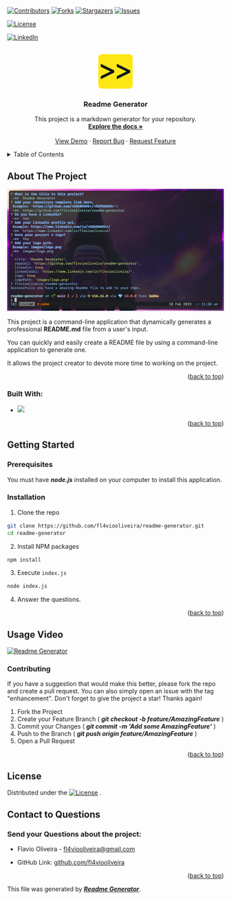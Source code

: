 
  <a name="readme-top"></a>

  <!-- PROJECT SHIELDS -->
  [![Contributors][contributors-shield]][contributors-url]
  [![Forks][forks-shield]][forks-url]
  [![Stargazers][stars-shield]][stars-url]
  [![Issues][issues-shield]][issues-url]
  
  [![License][license-shield]][license-url]
  
  
  [![LinkedIn][linkedin-shield]][linkedin-url]

  [linkedin-shield]: https://img.shields.io/badge/-LinkedIn-black.svg?style=for-the-badge&logo=linkedin&colorB=555
  [linkedin-url]: https://www.linkedin.com/in/fl4viooliveira/
  

  <!-- PROJECT LOGO -->
  <br />
  <div align="center">
  
  <a href=https://github.com/fl4viooliveira/readme-generator>
    <img src=images/logo.png alt="Logo" width="80" height="80">
  </a>
  

  <h3 align="center">Readme Generator</h3>
    <p align="center">
      This project is a markdown generator for your repository.
      <br />
      <a href=https://github.com/fl4viooliveira/readme-generator><strong>Explore the docs »</strong></a>
      <br />
      <br />
      <a href="https://github.com/fl4viooliveira/readme-generator">View Demo</a>
      ·
      <a href="https://github.com/fl4viooliveira/readme-generator/issues">Report Bug</a>
      ·
      <a href="https://github.com/fl4viooliveira/readme-generator/issues">Request Feature</a>
    </p>
  </div>

  <!-- TABLE OF CONTENTS -->
  <details>
    <summary>Table of Contents</summary>
    <ol>
      <li>
        <a href="#about-the-project">About The Project</a>
        <ul>
          <li><a href="#built-with">Built With</a></li>
        </ul>
      </li>
      <li>
        <a href="#getting-started">Getting Started</a>
        <ul>
          <li><a href="#prerequisites">Prerequisites</a></li>
          <li><a href="#installation">Installation</a></li>
        </ul>
      </li>
      <li><a href="#usage">Usage</a></li>
      <li><a href="#contributing">Contributing</a></li>
      <li><a href="#license">License</a></li>
      <li><a href="#contact">Contact</a></li>
    </ol>
  </details>

  <!-- ABOUT THE PROJECT -->
  ## About The Project

  
  [![Product Name Screen Shot][product-screenshot]](https://github.com/fl4viooliveira/readme-generator)

  [product-screenshot]: images/screen.png 
  

  This project is a command-line application that dynamically generates a professional **README.md** file from a user's input.

You can quickly and easily create a README file by using a command-line application to generate one. 

It allows the project creator to devote more time to working on the project.



  <p align="right">(<a href="#readme-top">back to top</a>)</p>

  ### Built With:
  - <img src="https://img.shields.io/badge/JavaScript-563D7C?style=for-the-badge&logo=JavaScript&logoColor=white"> 
 

  <p align="right">(<a href="#readme-top">back to top</a>)</p>

  <!-- GETTING STARTED -->
  ## Getting Started
  
  ### Prerequisites 

  You must have ***node.js*** installed on your computer to install this application.


  

  
  ### Installation 

  1. Clone the repo
``` sh
git clone https://github.com/fl4viooliveira/readme-generator.git
cd readme-generator
```

2. Install NPM packages
``` sh
npm install
```

3. Execute `index.js`
``` sh
node index.js
```

4. Answer the questions.

  
  
  <p align="right">(<a href="#readme-top">back to top</a>)</p>

  <!-- USAGE EXAMPLES -->
  
  ## Usage Video

  [![Readme Generator](https://i.ytimg.com/vi/AXmt05ZcT7k/maxresdefault.jpg)](https://www.youtube.com/watch?v=AXmt05ZcT7k "Readme Generator")   


  <!-- CONTRIBUTING -->
  
  ### Contributing 

  If you have a suggestion that would make this better, please fork the repo and create a pull request. You can also simply open an issue with the tag "enhancement".
Don't forget to give the project a star! Thanks again!

  1. Fork the Project
  2. Create your Feature Branch ( ***git checkout -b feature/AmazingFeature*** )
  3. Commit your Changes ( ***git commit -m 'Add some AmazingFeature'*** )
  4. Push to the Branch ( ***git push origin feature/AmazingFeature*** )
  5. Open a Pull Request
  

  <p align="right">(<a href="#readme-top">back to top</a>)</p>

  <!-- LICENSE -->
  ## License

  Distributed under the 
  [![License][license-shield]][license-url]
  .


  <!-- CONTACT TO QUESTIONS-->
  
  ## Contact to Questions

  ### Send your Questions about the project:
  - Flavio Oliveira - [fl4viooliveira@gmail.com](fl4viooliveira@gmail.com)

  - GitHub Link: [github.com/fl4viooliveira](https://github.com/fl4viooliveira)


  <p align="right">(<a href="#readme-top">back to top</a>)</p>




  This file was generated by ***[Readme Generator](https://github.com/fl4viooliveira/readme-generator)***.

  [contributors-shield]: https://img.shields.io/github/contributors/fl4viooliveira/readme-generator.svg?style=for-the-badge
  [contributors-url]: https://github.com/fl4viooliveira/readme-generator/graphs/contributors
  [forks-shield]: https://img.shields.io/github/forks/fl4viooliveira/readme-generator.svg?style=for-the-badge
  [forks-url]: https://github.com/fl4viooliveira/readme-generator/network/members
  [stars-shield]: https://img.shields.io/github/stars/fl4viooliveira/readme-generator.svg?style=for-the-badge
  [stars-url]: https://github.com/fl4viooliveira/readme-generator/stargazers
  [issues-shield]: https://img.shields.io/github/issues/fl4viooliveira/readme-generator.svg?style=for-the-badge
  [issues-url]: https://github.com/fl4viooliveira/readme-generator/issues
  [license-shield]: https://img.shields.io/github/license/fl4viooliveira/readme-generator.svg?style=for-the-badge
  [license-url]: https://github.com/fl4viooliveira/readme-generator/blob/master/LICENSE

  
